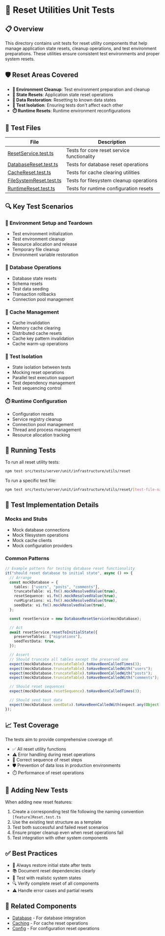 # 🔄 Reset Utilities Unit Tests

## 📋 Overview

This directory contains unit tests for reset utility components that help manage application state resets, cleanup operations, and test environment preparations. These utilities ensure consistent test environments and proper system resets.

## 🛡️ Reset Areas Covered

- **🧹 Environment Cleanup**: Test environment preparation and cleanup
- **🔄 State Resets**: Application state reset operations
- **💾 Data Restoration**: Resetting to known data states
- **🧪 Test Isolation**: Ensuring tests don't affect each other
- **⏱️ Runtime Resets**: Runtime environment reconfigurations

## 🧩 Test Files

| File                                                 | Description                                |
| ---------------------------------------------------- | ------------------------------------------ |
| [ResetService.test.ts](./ResetService.test.ts)       | Tests for core reset service functionality |
| [DatabaseReset.test.ts](./DatabaseReset.test.ts)     | Tests for database reset operations        |
| [CacheReset.test.ts](./CacheReset.test.ts)           | Tests for cache clearing utilities         |
| [FileSystemReset.test.ts](./FileSystemReset.test.ts) | Tests for filesystem cleanup operations    |
| [RuntimeReset.test.ts](./RuntimeReset.test.ts)       | Tests for runtime configuration resets     |

## 🔍 Key Test Scenarios

### 🧹 Environment Setup and Teardown

- Test environment initialization
- Test environment cleanup
- Resource allocation and release
- Temporary file cleanup
- Environment variable restoration

### 🔄 Database Operations

- Database state resets
- Schema resets
- Test data seeding
- Transaction rollbacks
- Connection pool management

### 💾 Cache Management

- Cache invalidation
- Memory cache clearing
- Distributed cache resets
- Cache key pattern invalidation
- Cache warm-up operations

### 🧪 Test Isolation

- State isolation between tests
- Mocking reset operations
- Parallel test execution support
- Test dependency management
- Test sequencing control

### ⏱️ Runtime Configuration

- Configuration resets
- Service registry cleanup
- Connection pool management
- Thread and process management
- Resource allocation tracking

## 🚀 Running Tests

To run all reset utility tests:

```bash
npm test src/tests/server/unit/infrastructure/utils/reset
```

To run a specific test file:

```bash
npm test src/tests/server/unit/infrastructure/utils/reset/[test-file-name]
```

## 🔧 Test Implementation Details

### Mocks and Stubs

- Mock database connections
- Mock filesystem operations
- Mock cache clients
- Mock configuration providers

### Common Patterns

```typescript
// Example pattern for testing database reset functionality
it("should reset database to initial state", async () => {
  // Arrange
  const mockDatabase = {
    tables: ["users", "posts", "comments"],
    truncateTable: vi.fn().mockResolvedValue(true),
    resetSequence: vi.fn().mockResolvedValue(true),
    runMigrations: vi.fn().mockResolvedValue(true),
    seedData: vi.fn().mockResolvedValue(true),
  };

  const resetService = new DatabaseResetService(mockDatabase);

  // Act
  await resetService.resetToInitialState({
    preserveTables: ["migrations"],
    seedTestData: true,
  });

  // Assert
  // Should truncate all tables except the preserved one
  expect(mockDatabase.truncateTable).toHaveBeenCalledTimes(3);
  expect(mockDatabase.truncateTable).toHaveBeenCalledWith("users");
  expect(mockDatabase.truncateTable).toHaveBeenCalledWith("posts");
  expect(mockDatabase.truncateTable).toHaveBeenCalledWith("comments");

  // Should reset sequences
  expect(mockDatabase.resetSequence).toHaveBeenCalledTimes(3);

  // Should seed test data
  expect(mockDatabase.seedData).toHaveBeenCalledWith(expect.any(Object));
});
```

## 📈 Test Coverage

The tests aim to provide comprehensive coverage of:

- ✅ All reset utility functions
- ⚠️ Error handling during reset operations
- 🔄 Correct sequence of reset steps
- 🛡️ Prevention of data loss in production environments
- ⏱️ Performance of reset operations

## 📝 Adding New Tests

When adding new reset features:

1. Create a corresponding test file following the naming convention `[feature]Reset.test.ts`
2. Use the existing test structure as a template
3. Test both successful and failed reset scenarios
4. Ensure proper cleanup even when reset operations fail
5. Test integration with other system components

## ✅ Best Practices

- 🔄 Always restore initial state after tests
- 📚 Document reset dependencies clearly
- 🧩 Test with realistic system states
- 🔍 Verify complete reset of all components
- ⚠️ Handle error cases and partial resets

## 🔗 Related Components

- [Database](../../database/README.md) - For database integration
- [Caching](../../caching/README.md) - For cache reset operations
- [Config](../../config/README.md) - For configuration reset operations
